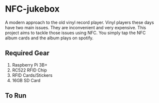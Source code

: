 # NFC-jukebox

A modern approach to the old vinyl record player. Vinyl players these days have two main issues. They are inconvenient and very expensive. This project aims to tackle those issues using NFC. You simply tap the NFC album cards and the album plays on spotify.

## Required Gear

1) Raspberry Pi 3B+
2) RC522 RFID Chip
3) RFID Cards/Stickers
4) 16GB SD Card

## To Run

